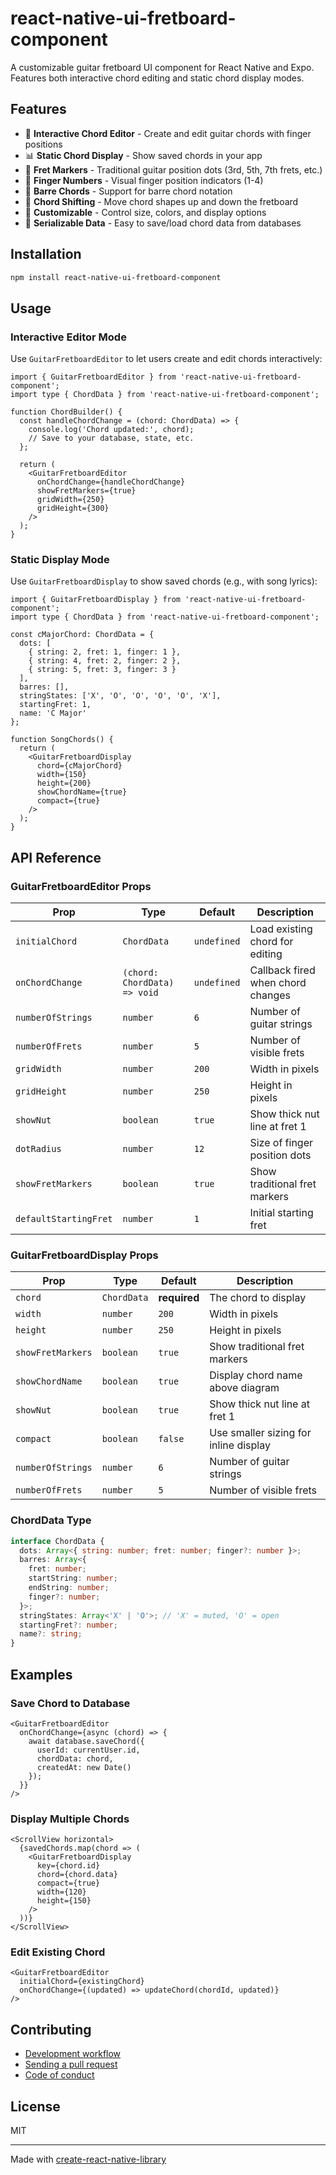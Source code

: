 # react-native-ui-fretboard-component

A customizable guitar fretboard UI component for React Native and Expo. Features both interactive chord editing and static chord display modes.

## Features

- 🎸 **Interactive Chord Editor** - Create and edit guitar chords with finger positions
- 📊 **Static Chord Display** - Show saved chords in your app
- 🎯 **Fret Markers** - Traditional guitar position dots (3rd, 5th, 7th frets, etc.)
- 🔢 **Finger Numbers** - Visual finger position indicators (1-4)
- 🎼 **Barre Chords** - Support for barre chord notation
- 📏 **Chord Shifting** - Move chord shapes up and down the fretboard
- 🎨 **Customizable** - Control size, colors, and display options
- 💾 **Serializable Data** - Easy to save/load chord data from databases

## Installation

```sh
npm install react-native-ui-fretboard-component
```

## Usage

### Interactive Editor Mode

Use `GuitarFretboardEditor` to let users create and edit chords interactively:

```tsx
import { GuitarFretboardEditor } from 'react-native-ui-fretboard-component';
import type { ChordData } from 'react-native-ui-fretboard-component';

function ChordBuilder() {
  const handleChordChange = (chord: ChordData) => {
    console.log('Chord updated:', chord);
    // Save to your database, state, etc.
  };

  return (
    <GuitarFretboardEditor
      onChordChange={handleChordChange}
      showFretMarkers={true}
      gridWidth={250}
      gridHeight={300}
    />
  );
}
```

### Static Display Mode

Use `GuitarFretboardDisplay` to show saved chords (e.g., with song lyrics):

```tsx
import { GuitarFretboardDisplay } from 'react-native-ui-fretboard-component';
import type { ChordData } from 'react-native-ui-fretboard-component';

const cMajorChord: ChordData = {
  dots: [
    { string: 2, fret: 1, finger: 1 },
    { string: 4, fret: 2, finger: 2 },
    { string: 5, fret: 3, finger: 3 }
  ],
  barres: [],
  stringStates: ['X', 'O', 'O', 'O', 'O', 'X'],
  startingFret: 1,
  name: 'C Major'
};

function SongChords() {
  return (
    <GuitarFretboardDisplay
      chord={cMajorChord}
      width={150}
      height={200}
      showChordName={true}
      compact={true}
    />
  );
}
```

## API Reference

### GuitarFretboardEditor Props

| Prop | Type | Default | Description |
|------|------|---------|-------------|
| `initialChord` | `ChordData` | `undefined` | Load existing chord for editing |
| `onChordChange` | `(chord: ChordData) => void` | `undefined` | Callback fired when chord changes |
| `numberOfStrings` | `number` | `6` | Number of guitar strings |
| `numberOfFrets` | `number` | `5` | Number of visible frets |
| `gridWidth` | `number` | `200` | Width in pixels |
| `gridHeight` | `number` | `250` | Height in pixels |
| `showNut` | `boolean` | `true` | Show thick nut line at fret 1 |
| `dotRadius` | `number` | `12` | Size of finger position dots |
| `showFretMarkers` | `boolean` | `true` | Show traditional fret markers |
| `defaultStartingFret` | `number` | `1` | Initial starting fret |

### GuitarFretboardDisplay Props

| Prop | Type | Default | Description |
|------|------|---------|-------------|
| `chord` | `ChordData` | **required** | The chord to display |
| `width` | `number` | `200` | Width in pixels |
| `height` | `number` | `250` | Height in pixels |
| `showFretMarkers` | `boolean` | `true` | Show traditional fret markers |
| `showChordName` | `boolean` | `true` | Display chord name above diagram |
| `showNut` | `boolean` | `true` | Show thick nut line at fret 1 |
| `compact` | `boolean` | `false` | Use smaller sizing for inline display |
| `numberOfStrings` | `number` | `6` | Number of guitar strings |
| `numberOfFrets` | `number` | `5` | Number of visible frets |

### ChordData Type

```typescript
interface ChordData {
  dots: Array<{ string: number; fret: number; finger?: number }>;
  barres: Array<{
    fret: number;
    startString: number;
    endString: number;
    finger?: number;
  }>;
  stringStates: Array<'X' | 'O'>; // 'X' = muted, 'O' = open
  startingFret?: number;
  name?: string;
}
```

## Examples

### Save Chord to Database

```tsx
<GuitarFretboardEditor
  onChordChange={async (chord) => {
    await database.saveChord({
      userId: currentUser.id,
      chordData: chord,
      createdAt: new Date()
    });
  }}
/>
```

### Display Multiple Chords

```tsx
<ScrollView horizontal>
  {savedChords.map(chord => (
    <GuitarFretboardDisplay
      key={chord.id}
      chord={chord.data}
      compact={true}
      width={120}
      height={150}
    />
  ))}
</ScrollView>
```

### Edit Existing Chord

```tsx
<GuitarFretboardEditor
  initialChord={existingChord}
  onChordChange={(updated) => updateChord(chordId, updated)}
/>
```


## Contributing

- [Development workflow](CONTRIBUTING.md#development-workflow)
- [Sending a pull request](CONTRIBUTING.md#sending-a-pull-request)
- [Code of conduct](CODE_OF_CONDUCT.md)

## License

MIT

---

Made with [create-react-native-library](https://github.com/callstack/react-native-builder-bob)
